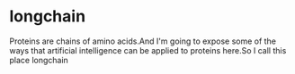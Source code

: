 # longchain
Proteins are chains of amino acids.And I'm going to expose some of the ways that artificial intelligence can be applied to proteins here.So I call this place longchain
